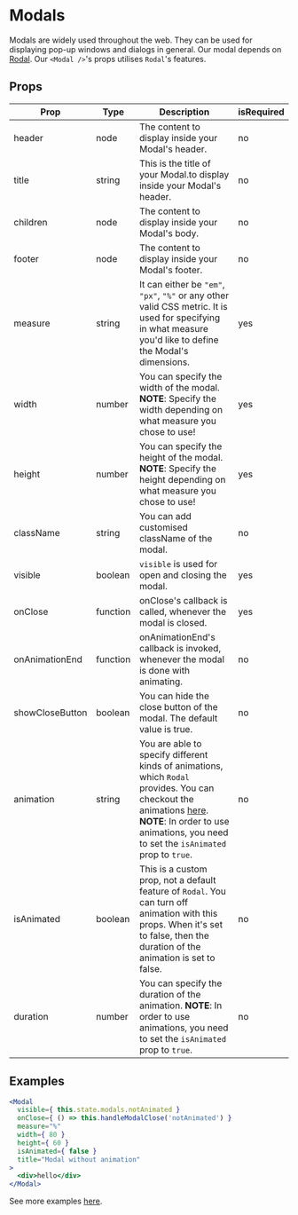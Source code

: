 # Modals

Modals are widely used throughout the web. They can be used for displaying pop-up windows and dialogs in general. Our modal depends on [Rodal](https://github.com/chenjiahan/rodal). Our `<Modal />`'s props utilises `Rodal`'s features.

## Props

| Prop | Type | Description | isRequired |
| ---- | ---- | ----------- | ---------- |
| header | node | The content to display inside your Modal's header. | no |
| title | string | This is the title of your Modal.to display inside your Modal's header. | no |
| children | node | The content to display inside your Modal's body. | no |
| footer | node | The content to display inside your Modal's footer. | no |
| measure | string | It can either be `"em"`, `"px"`, `"%"` or any other valid CSS metric. It is used for specifying in what measure you'd like to define the Modal's dimensions. | yes |
| width | number | You can specify the width of the modal. **NOTE**: Specify the width depending on what measure you chose to use! | yes |
| height | number | You can specify the height of the modal. **NOTE**: Specify the height depending on what measure you chose to use! | yes |
| className | string | You can add customised className of the modal. | no |
| visible | boolean | `visible` is used for open and closing the modal. | yes |
| onClose | function | onClose's callback is called, whenever the modal is closed. | yes |
| onAnimationEnd | function | onAnimationEnd's callback is invoked, whenever the modal is done with animating. | no |
| showCloseButton | boolean | You can hide the close button of the modal. The default value is true. | no |
| animation | string | You are able to specify different kinds of animations, which `Rodal` provides. You can checkout the animations [here](http://chenjiahan.github.io/rodal/). **NOTE**: In order to use animations, you need to set the `isAnimated` prop to `true`. | no |
| isAnimated | boolean | This is a custom prop, not a default feature of `Rodal`. You can turn off animation with this props. When it's set to false, then the duration of the animation is set to false. | no |
| duration | number | You can specify the duration of the animation. **NOTE**: In order to use animations, you need to set the `isAnimated` prop to `true`. | no |

## Examples

```jsx
<Modal
  visible={ this.state.modals.notAnimated }
  onClose={ () => this.handleModalClose('notAnimated') }
  measure="%"
  width={ 80 }
  height={ 60 }
  isAnimated={ false }
  title="Modal without animation"
>
  <div>hello</div>
</Modal>
```

See more examples [here](src/pages/modals.js).
